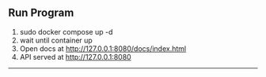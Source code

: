 ## Run Program

1. sudo docker compose up -d
2. wait until container up
3. Open docs at http://127.0.0.1:8080/docs/index.html
3. API served at http://127.0.0.1:8080

---